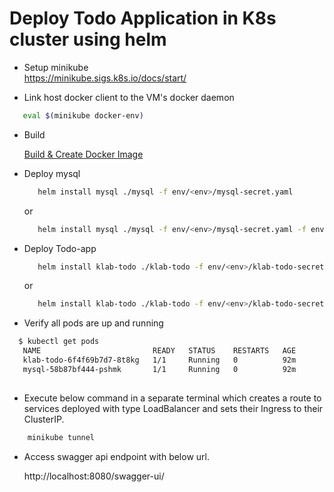 # Deploy Todo Application in K8s cluster using helm

- Setup minikube  
    https://minikube.sigs.k8s.io/docs/start/    

 - Link host docker client to the VM's docker daemon
 
 ```bash
    eval $(minikube docker-env)
 ```
 - Build
 
    [Build & Create Docker Image](../README.md#build)
 
 - Deploy  mysql
 
    ```bash
       helm install mysql ./mysql -f env/<env>/mysql-secret.yaml
    ```
    or
    
    ```bash
       helm install mysql ./mysql -f env/<env>/mysql-secret.yaml -f env/<env>/mysql-values.yaml
    ```
    
 - Deploy Todo-app    
 
    ```bash
       helm install klab-todo ./klab-todo -f env/<env>/klab-todo-secret.yaml
    ```  
    or
    
    ```bash
       helm install klab-todo ./klab-todo -f env/<env>/klab-todo-secret.yaml -f env/<env>/klab-todo-values.yaml
    ```  

 - Verify all pods are up and running
 
 ```bash
   $ kubectl get pods
    NAME                         READY   STATUS    RESTARTS   AGE
    klab-todo-6f4f69b7d7-8t8kg   1/1     Running   0          92m
    mysql-58b87bf444-pshmk       1/1     Running   0          92m
    
 ```

 - Execute below command in a separate terminal which creates a route to services deployed with type LoadBalancer and sets their Ingress to their ClusterIP.

 ```bash
     minikube tunnel
 ```

 - Access swagger api endpoint with below url.
 
    http://localhost:8080/swagger-ui/